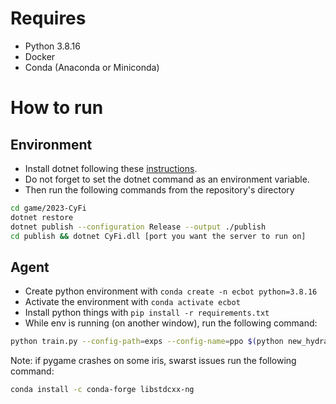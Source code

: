 # Requires
- Python 3.8.16
- Docker
- Conda (Anaconda or Miniconda)

# How to run

## Environment
- Install dotnet following these [instructions](https://learn.microsoft.com/en-us/dotnet/core/install/linux-scripted-manual#scripted-install).
- Do not forget to set the dotnet command as an environment variable.
- Then run the following commands from the repository's directory
```bash
cd game/2023-CyFi
dotnet restore
dotnet publish --configuration Release --output ./publish
cd publish && dotnet CyFi.dll [port you want the server to run on]
```

## Agent
- Create python environment with `conda create -n ecbot python=3.8.16`
- Activate the environment with `conda activate ecbot`
- Install python things with `pip install -r requirements.txt`
- While env is running (on another window), run the following command:

```bash
python train.py --config-path=exps --config-name=ppo $(python new_hydra_dir_params.py) game_server_port=[port on which the server is running]
```

Note: if pygame crashes on some iris, swarst issues run the following command:

```bash
conda install -c conda-forge libstdcxx-ng
``` 
